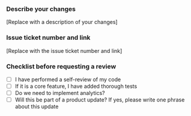 ### Describe your changes

[Replace with a description of your changes]

### Issue ticket number and link

[Replace with the issue ticket number and link]

### Checklist before requesting a review

- [ ] I have performed a self-review of my code
- [ ] If it is a core feature, I have added thorough tests
- [ ] Do we need to implement analytics?
- [ ] Will this be part of a product update? If yes, please write one phrase about this update
